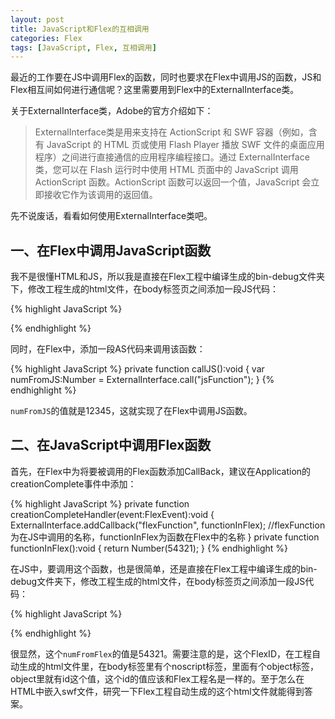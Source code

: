 ```yaml
---
layout: post
title: JavaScript和Flex的互相调用
categories: Flex
tags: [JavaScript, Flex, 互相调用]
---
```


最近的工作要在JS中调用Flex的函数，同时也要求在Flex中调用JS的函数，JS和Flex相互间如何进行通信呢？这里需要用到Flex中的ExternalInterface类。

关于ExternalInterface类，Adobe的官方介绍如下：

> ExternalInterface类是用来支持在 ActionScript 和 SWF 容器（例如，含有 JavaScript 的 HTML 页或使用 Flash Player 播放 SWF 文件的桌面应用程序）之间进行直接通信的应用程序编程接口。通过 ExternalInterface 类，您可以在 Flash 运行时中使用 HTML 页面中的 JavaScript 调用 ActionScript 函数。ActionScript 函数可以返回一个值，JavaScript 会立即接收它作为该调用的返回值。

先不说废话，看看如何使用ExternalInterface类吧。

## 一、在Flex中调用JavaScript函数
我不是很懂HTML和JS，所以我是直接在Flex工程中编译生成的bin-debug文件夹下，修改工程生成的html文件，在body标签页之间添加一段JS代码：

{% highlight JavaScript %}
<script lang="javascript">
  function jsFunction()
  {
    return 12345;
  }
</script>
{% endhighlight %}

同时，在Flex中，添加一段AS代码来调用该函数：

{% highlight JavaScript %}
private function callJS():void
{
  var numFromJS:Number = ExternalInterface.call("jsFunction");
}
{% endhighlight %}

`numFromJS`的值就是12345，这就实现了在Flex中调用JS函数。

## 二、在JavaScript中调用Flex函数
首先，在Flex中为将要被调用的Flex函数添加CallBack，建议在Application的creationComplete事件中添加：

{% highlight JavaScript %}
private function creationCompleteHandler(event:FlexEvent):void
{
  ExternalInterface.addCallback("flexFunction", functionInFlex);
  //flexFunction为在JS中调用的名称，functionInFlex为函数在Flex中的名称
}
private function functionInFlex():void
{
  return Number(54321);
}
{% endhighlight %}

在JS中，要调用这个函数，也是很简单，还是直接在Flex工程中编译生成的bin-debug文件夹下，修改工程生成的html文件，在body标签页之间添加一段JS代码：

{% highlight JavaScript %}
<script lang="javascript">
  function callFlex()
  {
    var numFromFlex = document.getElementById("FlexID").functionInFlex();
  }
</script>
{% endhighlight %}

很显然，这个`numFromFlex`的值是54321。需要注意的是，这个FlexID，在工程自动生成的html文件里，在body标签里有个noscript标签，里面有个object标签，object里就有id这个值，这个id的值应该和Flex工程名是一样的。至于怎么在HTML中嵌入swf文件，研究一下Flex工程自动生成的这个html文件就能得到答案。
